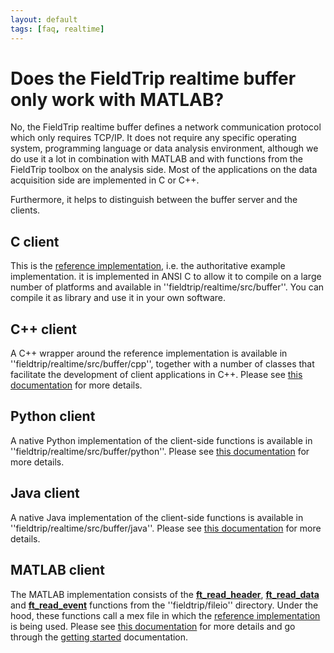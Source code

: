 ```yaml
---
layout: default
tags: [faq, realtime]
---
```


# Does the FieldTrip realtime buffer only work with MATLAB?

No, the FieldTrip realtime buffer defines a network communication protocol which only requires TCP/IP. It does not require any specific operating system, programming language or data analysis environment, although we do use it a lot in combination with MATLAB and with functions from the FieldTrip toolbox on the analysis side. Most of the applications on the data acquisition side are implemented in C or C++.

Furthermore, it helps to distinguish between the buffer server and the clients.

## C client

This is the [reference implementation](/development/realtime/reference_implementation), i.e. the authoritative example implementation. it is implemented in ANSI C to allow it to compile on a large number of platforms and available in ''fieldtrip/realtime/src/buffer''. You can compile it as library and use it in your own software.

## C++ client

A C++ wrapper around the reference implementation is available in ''fieldtrip/realtime/src/buffer/cpp'', together with a number of classes that facilitate the development of client applications in C++. Please see [this documentation](/development/realtime/buffer_cpp) for more details.

## Python client

A native Python implementation of the client-side functions is available in ''fieldtrip/realtime/src/buffer/python''. Please see [this documentation](/development/realtime/buffer_python) for more details.

## Java client

A native Java implementation of the client-side functions is available in ''fieldtrip/realtime/src/buffer/java''. Please see [this documentation](/development/realtime/buffer_java) for more details.

## MATLAB client

The MATLAB implementation consists of the **[ft_read_header](/reference/ft_read_header)**, **[ft_read_data](/reference/ft_read_data)** and **[ft_read_event](/reference/ft_read_event)** functions from the ''fieldtrip/fileio'' directory. Under the hood, these functions call a mex file in which the [reference implementation](/development/realtime/reference_implementation) is being used. Please see [this documentation](/development/realtime/buffer_matlab) for more details and go through the [getting started](/getting_started/realtime) documentation.
